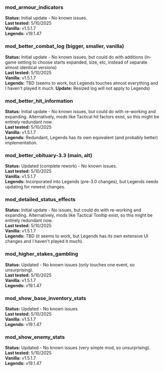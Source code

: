 <h3>mod_armour_indicators</h3>
<b>Status:</b> Initial update - No known issues.<br>
<b>Last tested:</b> 5/10/2025<br>
<b>Vanilla:</b> v1.5.1.7<br>
<b>Legends:</b> v19.1.47
<br>
<h3>mod_better_combat_log (bigger, smaller, vanilla)</h3>
<b>Status:</b> Initial update - No known issues, but could do with additions (in-game setting to choose starts expanded, size, etc, instead of separate almost identical versions)<br>
<b>Last tested:</b> 5/10/2025<br>
<b>Vanilla:</b> v1.5.1.7<br>
<b>Legends:</b> TBD (seems to work, but Legends touches almost everything and I haven't played it much. <b>Update:</b> Resized log will not apply to Legends)
<br>
<h3>mod_better_hit_information</h3>
<b>Status:</b> Initial update - No known issues, but could do with re-working and expanding. Alternatively, mods like Tactical hit factors exist, so this might be entirely redundant now.<br>
<b>Last tested:</b> 5/10/2025<br>
<b>Vanilla:</b> v1.5.1.7<br>
<b>Legends:</b> Redundant, Legends has its own equivalent (and probably better) implementation.
<br>
<h3>mod_better_obituary-3.3 (main, alt)</h3>
<p>
<b>Status:</b> Updated (complete rework) - No known issues.<br>
<b>Last tested:</b> 5/10/2025<br>
<b>Vanilla:</b> v1.5.1.7<br>
<b>Legends:</b> Incorporated into Legends (pre-3.0 changes), but Legends needs updating for newest changes.
<br>
<h3>mod_detailed_status_effects</h3>
<p>
<b>Status:</b> Initial update - No issues, but could do with re-working and expanding. Alternatively, mods like Tactical Tooltip exist, so this might be entirely redundant now.<br>
<b>Last tested:</b> 5/10/2025<br>
<b>Vanilla:</b> v1.5.1.7<br>
<b>Legends:</b> TBD (it seems to work, but Legends has its own extensive UI changes and I haven't played it much).
<br>
<h3>mod_higher_stakes_gambling</h3>
<p>
<b>Status:</b> Updated - No known issues (only touches one event, so unsurprising).<br>
<b>Last tested:</b> 5/10/2025<br>
<b>Vanilla:</b> v1.5.1.7<br>
<b>Legends:</b> v19.1.47
<br>
<h3>mod_show_base_inventory_stats</h3>
<p>
<b>Status:</b> Updated - No known issues.<br>
<b>Last tested:</b> 5/10/2025<br>
<b>Vanilla:</b> v1.5.1.7<br>
<b>Legends:</b> v19.1.47
<br>
<h3>mod_show_enemy_stats</h3>
<p>
<b>Status:</b> Updated - No known issues (very simple mod, so unsurprising).<br>
<b>Last tested:</b> 5/10/2025<br>
<b>Vanilla:</b> v1.5.1.7<br>
<b>Legends:</b> v19.1.47
</p>
